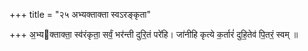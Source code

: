 +++
title = "२५ अभ्यक्ताक्ता स्वऽरङ्कृता"

+++
अ॒भ्यक्ताक्ता॒ स्व॑रंकृता॒ सर्वं॒ भर॑न्ती दुरि॒तं परे॑हि। जा॑नीहि कृत्ये क॒र्तारं॑ दुहि॒तेव॑ पि॒तरं॒ स्वम् ॥